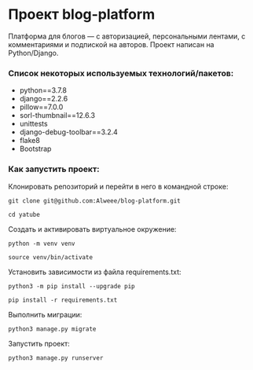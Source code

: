 # Проект blog-platform
Платформа для блогов — с авторизацией, персональными лентами, с комментариями и подпиской на авторов.
Проект написан на Python/Django.

### Список некоторых используемых технологий/пакетов:

* python==3.7.8
* django==2.2.6
* pillow==7.0.0
* sorl-thumbnail==12.6.3
* unittests
* django-debug-toolbar==3.2.4
* flake8
* Bootstrap

### Как запустить проект:

Клонировать репозиторий и перейти в него в командной строке:

```
git clone git@github.com:Alweee/blog-platform.git
```

```
cd yatube
```

Cоздать и активировать виртуальное окружение:

```
python -m venv venv
```

```
source venv/bin/activate
```

Установить зависимости из файла requirements.txt:

```
python3 -m pip install --upgrade pip
```

```
pip install -r requirements.txt
```

Выполнить миграции:

```
python3 manage.py migrate
```

Запустить проект:

```
python3 manage.py runserver
```
